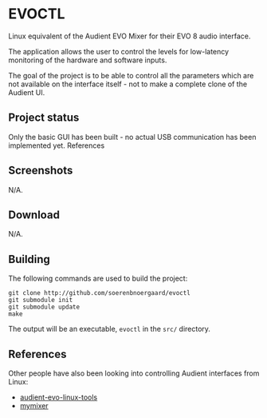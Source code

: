 # EVOCTL

Linux equivalent of the Audient EVO Mixer for their EVO 8 audio interface.

The application allows the user to control the levels for low-latency monitoring of the hardware and software inputs.

The goal of the project is to be able to control all the parameters which are not available on the interface itself - not to make a complete clone of the Audient UI.

## Project status

Only the basic GUI has been built - no actual USB communication has been implemented yet. References

## Screenshots

N/A.

## Download

N/A.

## Building

The following commands are used to build the project:

    git clone http://github.com/soerenbnoergaard/evoctl
    git submodule init
    git submodule update
    make

The output will be an executable, `evoctl` in the `src/` directory.

## References

Other people have also been looking into controlling Audient interfaces from Linux:

- [audient-evo-linux-tools](https://github.com/vijay-prema/audient-evo-linux-tools)
- [mymixer](https://github.com/r00tman/mymixer)
